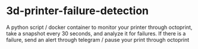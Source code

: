 # 3d-printer-failure-detection
A python script / docker container to monitor your printer through octoprint, take a snapshot every 30 seconds, and analyze it for failures. If there is a failure, send an alert through telegram / pause your print through octoprint
